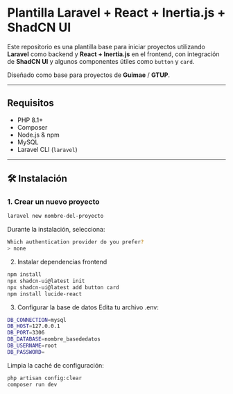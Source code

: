 # Plantilla Laravel + React + Inertia.js + ShadCN UI

Este repositorio es una plantilla base para iniciar proyectos utilizando **Laravel** como backend y **React + Inertia.js** en el frontend, con integración de **ShadCN UI** y algunos componentes útiles como `button` y `card`. 

Diseñado como base para proyectos de **Guimae** / **GTUP**.

---

## Requisitos

- PHP 8.1+
- Composer
- Node.js & npm
- MySQL
- Laravel CLI (`laravel`)

---

## 🛠️ Instalación

### 1. Crear un nuevo proyecto

```bash
laravel new nombre-del-proyecto
```

Durante la instalación, selecciona:
```bash
Which authentication provider do you prefer?
> none
```

2. Instalar dependencias frontend
```bash
npm install
npx shadcn-ui@latest init
npx shadcn-ui@latest add button card
npm install lucide-react
```

3. Configurar la base de datos
Edita tu archivo .env:
```bash
DB_CONNECTION=mysql
DB_HOST=127.0.0.1
DB_PORT=3306
DB_DATABASE=nombre_basededatos
DB_USERNAME=root
DB_PASSWORD=
```

Limpia la caché de configuración:
```bash
php artisan config:clear
composer run dev
```

